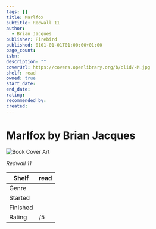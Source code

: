 ```yaml
---
tags: []
title: Marlfox
subtitle: Redwall 11
author:
  - Brian Jacques
publisher: Firebird
published: 0101-01-01T01:00:00+01:00
page_count: 
isbn: 
description: ""
coverUrl: https://covers.openlibrary.org/b/olid/-M.jpg
shelf: read
owned: true
start_date: 
end_date: 
rating: 
recommended_by: 
created: 
---
```


# Marlfox by Brian Jacques

![Book Cover Art](https://covers.openlibrary.org/b/olid/-M.jpg)

_Redwall 11_

| Shelf | read |
| --- | --- |
| Genre |  |
| Started |  |
| Finished |  |
| Rating | /5 |


